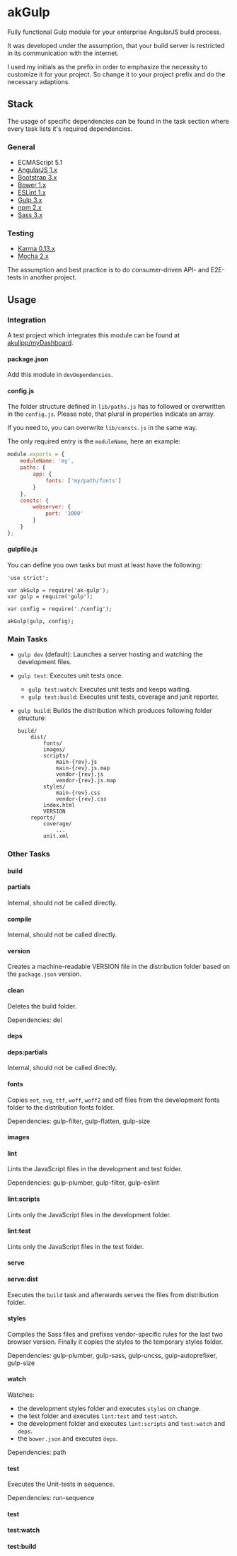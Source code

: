 # akGulp

Fully functional Gulp module for your enterprise AngularJS build process.

It was developed under the assumption, that your build server is restricted in its communication with the internet.

I used my initials as the prefix in order to emphasize the necessity to customize it for your project. So change it to your project prefix and do the necessary adaptions.

## Stack

The usage of specific dependencies can be found in the task section where every task lists it's required dependencies.

### General

* ECMAScript 5.1
* [AngularJS 1.x](https://www.angularjs.org/)
* [Bootstrap 3.x](http://getbootstrap.com/)
* [Bower 1.x](http://bower.io/)
* [ESLint 1.x](http://eslint.org/)
* [Gulp 3.x](http://gulpjs.com/)
* [npm 2.x](https://www.npmjs.com/)
* [Sass 3.x](http://sass-lang.com/)

### Testing

* [Karma 0.13.x](https://karma-runner.github.io/)
* [Mocha 2.x](http://mochajs.org/)

The assumption and best practice is to do consumer-driven API- and E2E-tests in another project.

## Usage

### Integration

A test project which integrates this module can be found at [akullpp/myDashboard](https://github.com/akullpp/myDashboard).

#### package.json

Add this module in `devDependencies`.

#### config.js

The folder structure defined in `lib/paths.js` has to followed or overwritten in the `config.js`. Please note, that plural in properties indicate an array.

If you need to, you can overwrite `lib/consts.js` in the same way.

The only required entry is the `moduleName`, here an example:

```js
module.exports = {
    moduleName: 'my',
    paths: {
        app: {
            fonts: ['my/path/fonts']
        }
    },
    consts: {
        webserver: {
            port: '3000'
        }
    }
};
```

#### gulpfile.js

You can define you own tasks but must at least have the following:

```
'use strict';

var akGulp = require('ak-gulp');
var gulp = require('gulp');

var config = require('./config');

akGulp(gulp, config);
```

### Main Tasks

* `gulp dev` (default): Launches a server hosting and watching the development files.

* `gulp test`: Executes unit tests once.
    * `gulp test:watch`: Executes unit tests and keeps waiting.
    * `gulp test:build`: Executes unit tests, coverage and junit reporter.

* `gulp build`: Builds the distribution which produces following folder structure:

    ```
    build/
        dist/
            fonts/
            images/
            scripts/
                main-{rev}.js
                main-{rev}.js.map
                vendor-{rev}.js
                vendor-{rev}.js.map
            styles/
                main-{rev}.css
                vendor-{rev}.css
            index.html
            VERSION
        reports/
            coverage/
                ...
            unit.xml
    ```

### Other Tasks

#### build

#### partials

Internal, should not be called directly.

#### compile

Internal, should not be called directly.

#### version

Creates a machine-readable VERSION file in the distribution folder based on the `package.json` version.

#### clean

Deletes the build folder.

Dependencies: del

#### deps

#### deps:partials

Internal, should not be called directly.

#### fonts

Copies `eot`, `svg`, `ttf`, `woff`, `woff2` and otf files from the development fonts folder to the distribution fonts folder.

Dependencies: gulp-filter, gulp-flatten, gulp-size

#### images

#### lint

Lints the JavaScript files in the development and test folder.

Dependencies: gulp-plumber, gulp-filter, gulp-eslint

#### lint:scripts

Lints only the JavaScript files in the development folder.

#### lint:test

Lints only the JavaScript files in the test folder.

#### serve

#### serve:dist

Executes the `build` task and afterwards serves the files from distribution folder.

#### styles

Compiles the Sass files and prefixes vendor-specific rules for the last two browser version. Finally it copies the styles to the temporary styles folder.

Dependencies: gulp-plumber, gulp-sass, gulp-uncss, gulp-autoprefixer, gulp-size

#### watch

Watches:
 * the development styles folder and executes `styles` on change.
 * the test folder and executes `lint:test` and `test:watch`.
 * the development folder and executes `lint:scripts` and `test:watch` and `deps`.
 * the `bower.json` and executes `deps`.

Dependencies: path

#### test

Executes the Unit-tests in sequence.

Dependencies: run-sequence

#### test

#### test:watch

#### test:build
